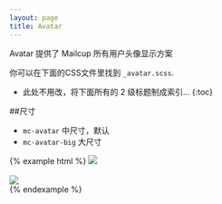 ```yaml
---
layout: page
title: Avatar
---
```


Avatar 提供了 Mailcup 所有用户头像显示方案

你可以在下面的CSS文件里找到 `_avatar.scss`.

* 此处不用改，将下面所有的 2 级标题制成索引...
{:toc}

##尺寸

* `mc-avatar` 中尺寸，默认
* `mc-avatar-big` 大尺寸

{% example html %}
<img class="mc-avatar-mid" src="https://avatar.tower.im/2458b7b4c2814259813404ce21749c2e"/><br><br>
<img class="mc-avatar-big" src="https://avatar.tower.im/2458b7b4c2814259813404ce21749c2e"/><br>
{% endexample %}
